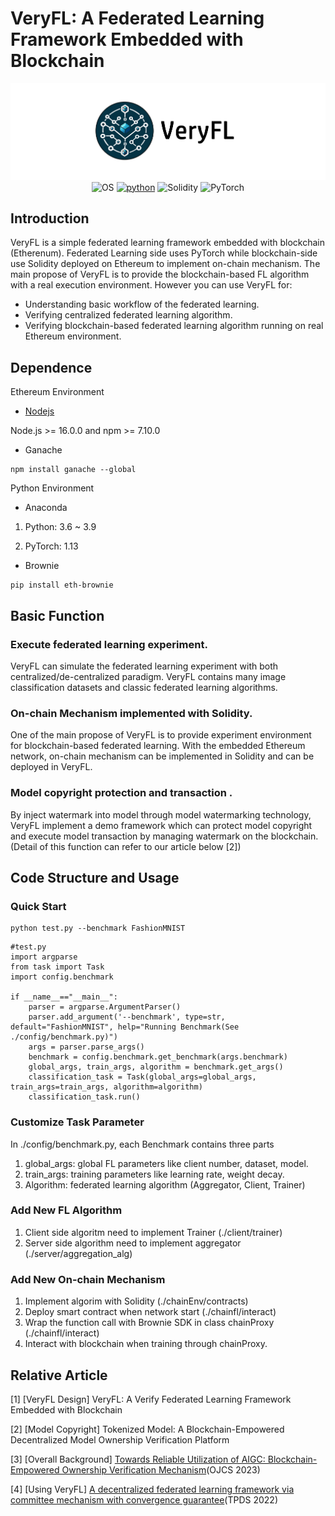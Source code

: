 # VeryFL: A Federated Learning Framework Embedded with Blockchain
<center>

![VeryFL](./img_src/VeryFL1126.png)
![OS](https://img.shields.io/badge/OS-Linux-orange)
[![python](https://img.shields.io/badge/-Python_3.7_%7C_3.8_%7C_3.9-blue?logo=python&logoColor=white)](https://github.com/pre-commit/pre-commit)
![Solidity](https://img.shields.io/badge/Solidity_0.8.21-%23363636.svg?logo=solidity&logoColor=white)
![PyTorch](https://img.shields.io/badge/PyTorch_1.13-%23EE4C2C.svg?logo=PyTorch&logoColor=white)

</center>

## Introduction
VeryFL is a simple federated learning framework embedded with blockchain (Etherenum). Federated Learning side uses PyTorch while blockchain-side use Solidity deployed on Ethereum to implement on-chain mechanism.
The main propose of VeryFL is to provide the blockchain-based FL algorithm with a real execution environment. However you can use VeryFL for:
 
 - Understanding basic workflow of the federated learning.
 - Verifying centralized federated learning algorithm.  
 - Verifying blockchain-based federated learning algorithm running on real Ethereum environment.

## Dependence

Ethereum Environment 
- [Nodejs](https://nodejs.org/en)

Node.js >= 16.0.0 and npm >= 7.10.0
- Ganache
```
npm install ganache --global
```
Python Environment
- Anaconda 

1. Python: 3.6 ~ 3.9

2. PyTorch: 1.13
- Brownie
```
pip install eth-brownie
```
## Basic Function 
### Execute federated learning experiment.
VeryFL can simulate the federated learning experiment with both centralized/de-centralized paradigm. VeryFL contains many image classification datasets and classic federated learning algorithms.

### On-chain Mechanism implemented with Solidity.
One of the main propose of VeryFL is to provide experiment environment for blockchain-based federated learning. With the embedded Ethereum network, on-chain mechanism can be implemented in Solidity and can be deployed in VeryFL.

### Model copyright protection and transaction .
By inject watermark into model through model watermarking technology, VeryFL implement a demo framework which can protect model copyright and execute model transaction by managing watermark on the blockchain.(Detail of this function can refer to our article below [2])

## Code Structure and Usage

### Quick Start
```
python test.py --benchmark FashionMNIST
```

```
#test.py
import argparse
from task import Task
import config.benchmark

if __name__=="__main__":
    parser = argparse.ArgumentParser()
    parser.add_argument('--benchmark', type=str, default="FashionMNIST", help="Running Benchmark(See ./config/benchmark.py)")
    args = parser.parse_args()
    benchmark = config.benchmark.get_benchmark(args.benchmark)
    global_args, train_args, algorithm = benchmark.get_args()
    classification_task = Task(global_args=global_args, train_args=train_args, algorithm=algorithm)
    classification_task.run()

```


### Customize Task Parameter
In ./config/benchmark.py, each Benchmark contains three parts
1. global_args: global FL parameters like client number, dataset, model.
2. train_args: training parameters like learning rate, weight decay.
3. Algorithm: federated learning algorithm (Aggregator, Client, Trainer)

### Add New FL Algorithm
1. Client side algoritm need to implement Trainer (./client/trainer) 
2. Server side algorithm need to implement aggregator (./server/aggregation_alg)

### Add New On-chain Mechanism
1. Implement algorim with Solidity (./chainEnv/contracts)
2. Deploy smart contract when network start (./chainfl/interact)
3. Wrap the function call with Brownie SDK in class chainProxy (./chainfl/interact)
4. Interact with blockchain when training through chainProxy.

## Relative Article
[1] [VeryFL Design] VeryFL: A Verify Federated Learning Framework Embedded with Blockchain

[2] [Model Copyright] Tokenized Model: A Blockchain-Empowered Decentralized Model Ownership Verification Platform 

[3] [Overall Background] [Towards Reliable Utilization of AIGC: Blockchain-Empowered Ownership Verification Mechanism](https://ieeexplore.ieee.org/stamp/stamp.jsp?arnumber=10254223)(OJCS 2023)

[4] [Using VeryFL] [A decentralized federated learning framework via committee mechanism with convergence guarantee](https://arxiv.org/pdf/2108.00365.pdf)(TPDS 2022)
